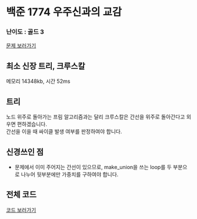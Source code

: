 
# 백준 1774 우주신과의 교감
 

### 난이도 : 골드 3

[문제 보러가기](https://www.acmicpc.net/problem/1774)
  

## 최소 신장 트리, 크루스칼
메모리 14348kb, 시간 52ms


## 트리
노드 위주로 돌아가는 프림 알고리즘과는 달리 크루스칼은 간선을 위주로 돌아간다고 외우면 편하겠습니다.  
간선을 이을 때 싸이클 발생 여부를 판정하여야 합니다.


## 신경쓰인 점
 - 문제에서 이미 주어지는 간선이 있으므로, make_union을 쓰는 loop를 두 부분으로 나누어 뒷부분에만 가중치를 구하여야 합니다. 


## 전체 코드
[코드 보러가기](./boj1774.cpp)